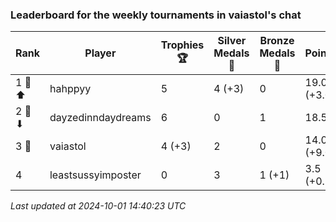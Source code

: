 ### Leaderboard for the weekly tournaments in vaiastol's chat
| Rank | Player | Trophies 🏆 | Silver Medals 🥈 | Bronze Medals 🥉 | Points |
|------|--------|-------------|------------------|------------------|--------|
| 1 🥇 ⬆| hahppyy | 5 | 4 (+3) | 0 | 19.0 (+3.0) |
| 2 🥈 ⬇| dayzedinndaydreams | 6 | 0 | 1 | 18.5 |
| 3 🥉 | vaiastol | 4 (+3) | 2 | 0 | 14.0 (+9.0) |
| 4 | leastsussyimposter | 0 | 3 | 1 (+1) | 3.5 (+0.5) |

_Last updated at 2024-10-01 14:40:23 UTC_